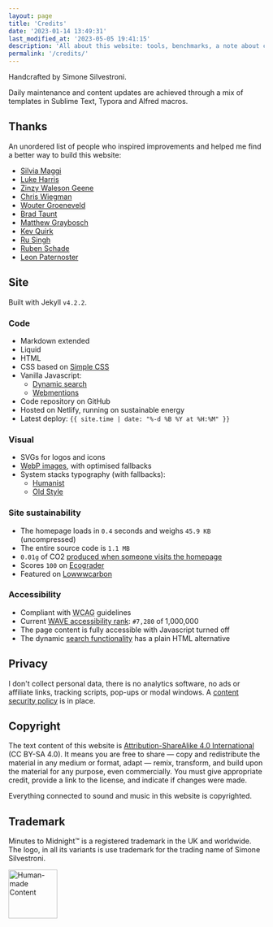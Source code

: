 ```yaml
---
layout: page
title: 'Credits'
date: '2023-01-14 13:49:31'
last_modified_at: '2023-05-05 19:41:15'
description: 'All about this website: tools, benchmarks, a note about copyright and a thank you to people that inspired me.'
permalink: '/credits/'
---
```

Handcrafted by Simone Silvestroni.

Daily maintenance and content updates are achieved through a mix of templates in Sublime Text, Typora and Alfred macros.

## Thanks

An unordered list of people who inspired improvements and helped me find a better way to build this website:

- [Silvia Maggi](https://silviamaggidesign.com)
- [Luke Harris](https://www.lkhrs.com)
- [Zinzy Waleson Geene](https://zinzy.website)
- [Chris Wiegman](https://chriswiegman.com)
- [Wouter Groeneveld](https://brainbaking.com)
- [Brad Taunt](https://bt.ht)
- [Matthew Graybosch](https://starbreaker.org/)
- [Kev Quirk](https://kevquirk.com)
- [Ru Singh](https://rusingh.com)
- [Ruben Schade](https://rubenerd.com/)
- [Leon Paternoster](https://www.thisdaysportion.com/)

## Site

Built with Jekyll `v4.2.2`.

### Code

- Markdown extended
- Liquid
- HTML
- CSS based on [Simple CSS](https://simplecss.org)
- Vanilla Javascript:
  - [Dynamic search](https://github.com/daviddarnes/jekyll-search-js)
  - [Webmentions](https://github.com/fluffy-critter/webmention)
- Code repository on GitHub
- Hosted on Netlify, running on sustainable energy
- Latest deploy: `{{ site.time | date: "%-d %B %Y at %H:%M" }}`

### Visual

- SVGs for logos and icons
- [WebP images](/blog/implementing-webp-images-in-jekyll/), with optimised fallbacks
- System stacks typography (with fallbacks):
  - [Humanist](https://github.com/system-fonts/modern-font-stacks#humanist)
  - [Old Style](https://github.com/system-fonts/modern-font-stacks#old-style)

### Site sustainability

- The homepage loads in `0.4` seconds and weighs `45.9 KB` (uncompressed)
- The entire source code is `1.1 MB`
- `0.01g` of CO2 [produced when someone visits the homepage](https://www.websitecarbon.com/website/minutestomidnight-co-uk/)
- Scores `100` on [Ecograder](https://ecograder.com/report/CYFdKg62wGIsfEWJoa8uLAIE)
- Featured on [Lowwwcarbon](https://lowwwcarbon.com/showcase/)

### Accessibility

- Compliant with <abbr title="Web Content Accessibility Guidelines">WCAG</abbr> guidelines
- Current [WAVE accessibility rank](https://webaim.org/projects/million/lookup?domain=minutestomidnight.co.uk): `#7,280` of 1,000,000
- The page content is fully accessible with Javascript turned off
- The dynamic [search functionality](/search/) has a plain HTML alternative

## Privacy

I don't collect personal data, there is no analytics software, no ads or affiliate links, tracking scripts, pop-ups or modal windows. A [content security policy](https://securityheaders.com/?q=https%3A%2F%2Fminutestomidnight.co.uk%2F) is in place.

## Copyright

The text content of this website is [Attribution-ShareAlike 4.0 International](https://creativecommons.org/licenses/by-sa/4.0/) (CC BY-SA 4.0). It means you are free to share — copy and redistribute the material in any medium or format, adapt — remix, transform, and build upon the material for any purpose, even commercially. You must give appropriate credit, provide a link to the license, and indicate if changes were made.

Everything connected to sound and music in this website is copyrighted.

## Trademark

Minutes to Midnight&trade; is a registered trademark in the UK and worldwide. The logo, in all its variants is use trademark for the trading name of Simone Silvestroni.

<a href="https://nonbot.org/pledged/view/9911ce87-628e-4e2e-b36d-2d0c2b43cf9d"><img width="96" height="96" src="{{ site.url }}/assets/images/nonbot_pledged_logo.svg" alt="Human-made Content"></a>